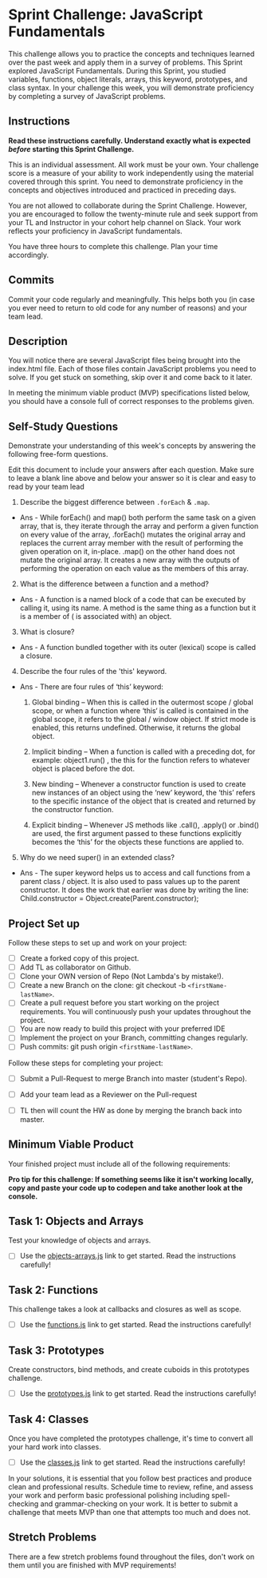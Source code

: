 # Sprint Challenge: JavaScript Fundamentals

This challenge allows you to practice the concepts and techniques learned over the past week and apply them in a survey of problems. This Sprint explored JavaScript Fundamentals. During this Sprint, you studied variables, functions, object literals, arrays, this keyword, prototypes, and class syntax. In your challenge this week, you will demonstrate proficiency by completing a survey of JavaScript problems.

## Instructions

**Read these instructions carefully. Understand exactly what is expected _before_ starting this Sprint Challenge.**

This is an individual assessment. All work must be your own. Your challenge score is a measure of your ability to work independently using the material covered through this sprint. You need to demonstrate proficiency in the concepts and objectives introduced and practiced in preceding days.

You are not allowed to collaborate during the Sprint Challenge. However, you are encouraged to follow the twenty-minute rule and seek support from your TL and Instructor in your cohort help channel on Slack. Your work reflects your proficiency in JavaScript fundamentals.

You have three hours to complete this challenge. Plan your time accordingly.

## Commits

Commit your code regularly and meaningfully. This helps both you (in case you ever need to return to old code for any number of reasons) and your team lead.

## Description

You will notice there are several JavaScript files being brought into the index.html file.  Each of those files contain JavaScript problems you need to solve.  If you get stuck on something, skip over it and come back to it later.

In meeting the minimum viable product (MVP) specifications listed below, you should have a console full of correct responses to the problems given.

## Self-Study Questions

Demonstrate your understanding of this week's concepts by answering the following free-form questions.

Edit this document to include your answers after each question. Make sure to leave a blank line above and below your answer so it is clear and easy to read by your team lead

1. Describe the biggest difference between `.forEach` & `.map`.

- Ans - While forEach() and map() both perform the same task on a given array, that is, they iterate through the array and perform a given function on every value of the array, .forEach() mutates the original array and replaces the current array member with the result of performing the given operation on it, in-place. .map() on the other hand does not mutate the original array. It creates a new array with the outputs of performing the operation on each value as the members of this array.

2. What is the difference between a function and a method?

- Ans - A function is a named block of a code that can be executed by calling it, using its name. A method is the same thing as a function but it is a member of ( is associated with) an object.

3. What is closure?

- Ans - A function bundled together with its outer (lexical) scope is called a closure.

4. Describe the four rules of the 'this' keyword.

- Ans - There are four rules of ‘this’ keyword:

    1.	Global binding – When this is called in the outermost scope / global scope, or when a function where ‘this‘ is called is contained in the global scope, it refers to the global / window object. If strict mode is enabled, this returns undefined. Otherwise, it returns the global object.

    2.	Implicit binding – When a function is called with a preceding dot, for example: object1.run() , the this for the function refers to whatever object is placed before the dot.

    3.	New binding – Whenever a constructor function is used to create new instances of an object using the ‘new’ keyword, the ‘this’ refers to the specific instance of the object that is created and returned by the constructor function.

    4.	Explicit binding – Whenever JS methods like .call(), .apply() or .bind() are used, the first argument passed to these functions explicitly becomes the ‘this’ for the objects these functions are applied to.


5. Why do we need super() in an extended class?

- Ans - The super keyword helps us to access and call functions from a parent class / object. It is also used to pass values up to the parent constructor. It does the work that earlier was done by writing the line: Child.constructor = Object.create(Parent.constructor);

## Project Set up

Follow these steps to set up and work on your project:

- [ ] Create a forked copy of this project.
- [ ] Add TL as collaborator on Github.
- [ ] Clone your OWN version of Repo (Not Lambda's by mistake!).
- [ ] Create a new Branch on the clone: git checkout -b `<firstName-lastName>`.
- [ ] Create a pull request before you start working on the project requirements.  You will continuously push your updates throughout the project.
- [ ] You are now ready to build this project with your preferred IDE
- [ ] Implement the project on your Branch, committing changes regularly.
- [ ] Push commits: git push origin `<firstName-lastName>`.

Follow these steps for completing your project:

- [ ] Submit a Pull-Request to merge <firstName-lastName> Branch into master (student's  Repo).
- [ ] Add your team lead as a Reviewer on the Pull-request
- [ ] TL then will count the HW as done by  merging the branch back into master.


## Minimum Viable Product

Your finished project must include all of the following requirements:

**Pro tip for this challenge: If something seems like it isn't working locally, copy and paste your code up to codepen and take another look at the console.**

## Task 1: Objects and Arrays
Test your knowledge of objects and arrays. 
* [ ] Use the [objects-arrays.js](challenges/objects-arrays.js) link to get started.  Read the instructions carefully!

## Task 2: Functions
This challenge takes a look at callbacks and closures as well as scope. 
* [ ] Use the [functions.js](challenges/functions.js) link to get started. Read the instructions carefully!

## Task 3: Prototypes
Create constructors, bind methods, and create cuboids in this prototypes challenge.
* [ ] Use the [prototypes.js](challenges/prototypes.js) link to get started. Read the instructions carefully!

## Task 4: Classes
Once you have completed the prototypes challenge, it's time to convert all your hard work into classes.
* [ ] Use the [classes.js](challenges/classes.js) link to get started. Read the instructions carefully!

In your solutions, it is essential that you follow best practices and produce clean and professional results. Schedule time to review, refine, and assess your work and perform basic professional polishing including spell-checking and grammar-checking on your work. It is better to submit a challenge that meets MVP than one that attempts too much and does not.

## Stretch Problems

There are a few stretch problems found throughout the files, don't work on them until you are finished with MVP requirements!
